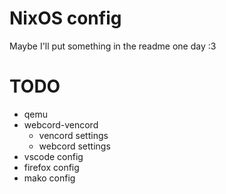 # NixOS config

Maybe I'll put something in the readme one day :3

# TODO
- qemu
- webcord-vencord
  - vencord settings
  - webcord settings
- vscode config
- firefox config
- mako config